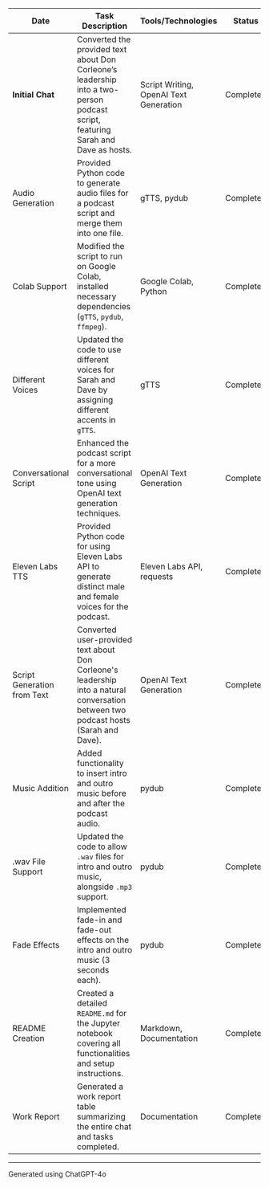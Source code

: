 

| **Date**       | **Task Description**                                                                                     | **Tools/Technologies**            | **Status**         |
|----------------|---------------------------------------------------------------------------------------------------------|----------------------------------|--------------------|
| **Initial Chat** | Converted the provided text about Don Corleone’s leadership into a two-person podcast script, featuring Sarah and Dave as hosts. | Script Writing, OpenAI Text Generation | Completed    |
| Audio Generation| Provided Python code to generate audio files for a podcast script and merge them into one file.          | gTTS, pydub                      | Completed          |
| Colab Support  | Modified the script to run on Google Colab, installed necessary dependencies (`gTTS`, `pydub`, `ffmpeg`). | Google Colab, Python             | Completed          |
| Different Voices| Updated the code to use different voices for Sarah and Dave by assigning different accents in `gTTS`.    | gTTS                             | Completed          |
| Conversational Script | Enhanced the podcast script for a more conversational tone using OpenAI text generation techniques.| OpenAI Text Generation           | Completed          |
| Eleven Labs TTS | Provided Python code for using Eleven Labs API to generate distinct male and female voices for the podcast. | Eleven Labs API, requests        | Completed          |
| Script Generation from Text | Converted user-provided text about Don Corleone's leadership into a natural conversation between two podcast hosts (Sarah and Dave). | OpenAI Text Generation           | Completed          |
| Music Addition | Added functionality to insert intro and outro music before and after the podcast audio.                  | pydub                            | Completed          |
| .wav File Support | Updated the code to allow `.wav` files for intro and outro music, alongside `.mp3` support.           | pydub                            | Completed          |
| Fade Effects   | Implemented fade-in and fade-out effects on the intro and outro music (3 seconds each).                  | pydub                            | Completed          |
| README Creation| Created a detailed `README.md` for the Jupyter notebook covering all functionalities and setup instructions. | Markdown, Documentation          | Completed          |
| Work Report    | Generated a work report table summarizing the entire chat and tasks completed.                           | Documentation                    | Completed          |

---

Generated using ChatGPT-4o
